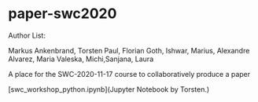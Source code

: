 # paper-swc2020

Author List:

Markus Ankenbrand, Torsten Paul, Florian Goth, Ishwar, Marius, Alexandre Alvarez, Maria Valeska, Michi,Sanjana, Laura

A place for the SWC-2020-11-17 course to collaboratively produce a paper

[swc_workshop_python.ipynb](Jupyter Notebook by Torsten.)

